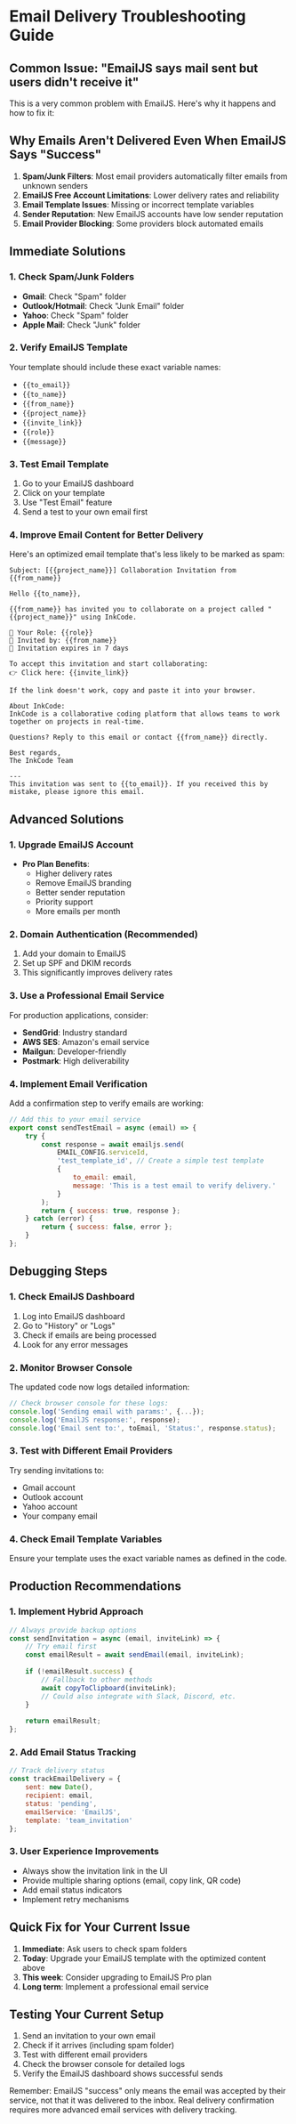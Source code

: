 # Email Delivery Troubleshooting Guide

## Common Issue: "EmailJS says mail sent but users didn't receive it"

This is a very common problem with EmailJS. Here's why it happens and how to fix it:

## Why Emails Aren't Delivered Even When EmailJS Says "Success"

1. **Spam/Junk Filters**: Most email providers automatically filter emails from unknown senders
2. **EmailJS Free Account Limitations**: Lower delivery rates and reliability
3. **Email Template Issues**: Missing or incorrect template variables
4. **Sender Reputation**: New EmailJS accounts have low sender reputation
5. **Email Provider Blocking**: Some providers block automated emails

## Immediate Solutions

### 1. Check Spam/Junk Folders
- **Gmail**: Check "Spam" folder
- **Outlook/Hotmail**: Check "Junk Email" folder
- **Yahoo**: Check "Spam" folder
- **Apple Mail**: Check "Junk" folder

### 2. Verify EmailJS Template
Your template should include these exact variable names:
- `{{to_email}}`
- `{{to_name}}`
- `{{from_name}}`
- `{{project_name}}`
- `{{invite_link}}`
- `{{role}}`
- `{{message}}`

### 3. Test Email Template
1. Go to your EmailJS dashboard
2. Click on your template
3. Use "Test Email" feature
4. Send a test to your own email first

### 4. Improve Email Content for Better Delivery

Here's an optimized email template that's less likely to be marked as spam:

```
Subject: [{{project_name}}] Collaboration Invitation from {{from_name}}

Hello {{to_name}},

{{from_name}} has invited you to collaborate on a project called "{{project_name}}" using InkCode.

🎯 Your Role: {{role}}
📧 Invited by: {{from_name}}
📅 Invitation expires in 7 days

To accept this invitation and start collaborating:
👉 Click here: {{invite_link}}

If the link doesn't work, copy and paste it into your browser.

About InkCode:
InkCode is a collaborative coding platform that allows teams to work together on projects in real-time.

Questions? Reply to this email or contact {{from_name}} directly.

Best regards,
The InkCode Team

---
This invitation was sent to {{to_email}}. If you received this by mistake, please ignore this email.
```

## Advanced Solutions

### 1. Upgrade EmailJS Account
- **Pro Plan Benefits**:
  - Higher delivery rates
  - Remove EmailJS branding
  - Better sender reputation
  - Priority support
  - More emails per month

### 2. Domain Authentication (Recommended)
1. Add your domain to EmailJS
2. Set up SPF and DKIM records
3. This significantly improves delivery rates

### 3. Use a Professional Email Service
For production applications, consider:
- **SendGrid**: Industry standard
- **AWS SES**: Amazon's email service
- **Mailgun**: Developer-friendly
- **Postmark**: High deliverability

### 4. Implement Email Verification
Add a confirmation step to verify emails are working:

```javascript
// Add this to your email service
export const sendTestEmail = async (email) => {
    try {
        const response = await emailjs.send(
            EMAIL_CONFIG.serviceId,
            'test_template_id', // Create a simple test template
            {
                to_email: email,
                message: 'This is a test email to verify delivery.'
            }
        );
        return { success: true, response };
    } catch (error) {
        return { success: false, error };
    }
};
```

## Debugging Steps

### 1. Check EmailJS Dashboard
1. Log into EmailJS dashboard
2. Go to "History" or "Logs"
3. Check if emails are being processed
4. Look for any error messages

### 2. Monitor Browser Console
The updated code now logs detailed information:
```javascript
// Check browser console for these logs:
console.log('Sending email with params:', {...});
console.log('EmailJS response:', response);
console.log('Email sent to:', toEmail, 'Status:', response.status);
```

### 3. Test with Different Email Providers
Try sending invitations to:
- Gmail account
- Outlook account
- Yahoo account
- Your company email

### 4. Check Email Template Variables
Ensure your template uses the exact variable names as defined in the code.

## Production Recommendations

### 1. Implement Hybrid Approach
```javascript
// Always provide backup options
const sendInvitation = async (email, inviteLink) => {
    // Try email first
    const emailResult = await sendEmail(email, inviteLink);
    
    if (!emailResult.success) {
        // Fallback to other methods
        await copyToClipboard(inviteLink);
        // Could also integrate with Slack, Discord, etc.
    }
    
    return emailResult;
};
```

### 2. Add Email Status Tracking
```javascript
// Track delivery status
const trackEmailDelivery = {
    sent: new Date(),
    recipient: email,
    status: 'pending',
    emailService: 'EmailJS',
    template: 'team_invitation'
};
```

### 3. User Experience Improvements
- Always show the invitation link in the UI
- Provide multiple sharing options (email, copy link, QR code)
- Add email status indicators
- Implement retry mechanisms

## Quick Fix for Your Current Issue

1. **Immediate**: Ask users to check spam folders
2. **Today**: Upgrade your EmailJS template with the optimized content above
3. **This week**: Consider upgrading to EmailJS Pro plan
4. **Long term**: Implement a professional email service

## Testing Your Current Setup

1. Send an invitation to your own email
2. Check if it arrives (including spam folder)
3. Test with different email providers
4. Check the browser console for detailed logs
5. Verify the EmailJS dashboard shows successful sends

Remember: EmailJS "success" only means the email was accepted by their service, not that it was delivered to the inbox. Real delivery confirmation requires more advanced email services with delivery tracking.
